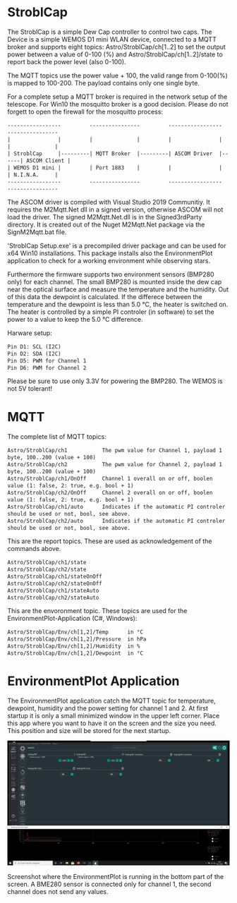 # StroblCap
The StroblCap is a simple Dew Cap controller to control two caps.
The Device is a simple WEMOS D1 mini WLAN device, connected to
a MQTT broker and supports eight topics:
  Astro/StroblCap/ch[1..2] to set the output power between a value of 0-100 (%)
and
  Astro/StroblCap/ch[1..2]/state to report back the power level (also 0-100).

The MQTT topics use the power value + 100, the valid range from 0-100(%) is mapped to
100-200. The payload contains only one single byte.

For a complete setup a MQTT broker is required in the network setup of the telescope.
For Win10 the mosquitto broker is a good decision. Please do not forgett to open the
firewall for the mosquitto process:

```
-----------------         ----------------         -----------------      ----------------
|               |         |              |         |               |      |              |
| StroblCap     |---------| MQTT Broker  |---------| ASCOM Driver  |------| ASCOM Client |
| WEMOS D1 mini |         | Port 1883    |         |               |      | N.I.N.A.     |
-----------------         ----------------         -----------------      ----------------
```
The ASCOM driver is compiled with Visual Studio 2019 Communitiy. It requires the M2Mqtt.Net 
dll in a signed version, otherwise ASCOM will not load the driver. The signed M2Mqtt.Net.dll 
is in the Signed3rdParty directory. It is created out of the Nuget M2Mqtt.Net package via the 
SignM2Mqtt.bat file.

'StroblCap Setup.exe' is a precompiled driver package and can be used for x64 Win10 installations.
This package installs also the EnvironmentPlot application to check for a working environment while
observing stars.

Furthermore the firmware supports two environment sensors (BMP280 only) for each channel. The small 
BMP280 is mounted inside the dew cap near the optical surface and measure the temperature and the
humidity. Out of this data the dewpoint is calculated. If the differece between the temperature and
the dewpoint is less than 5.0 °C, the heater is switched on. The heater is controlled by a simple
PI controler (in software) to set the power to a value to keep the 5.0 °C difference.

Harware setup:
```
Pin D1: SCL (I2C)
Pin D2: SDA (I2C)
Pin D5: PWM for Channel 1
Pin D6: PWM for Channel 2
```

Please be sure to use only 3.3V for powering the BMP280. The WEMOS is not 5V tolerant!

# MQTT

The complete list of MQTT topics:

```
Astro/StroblCap/ch1           The pwm value for Channel 1, payload 1 byte, 100..200 (value + 100)
Astro/StroblCap/ch2           The pwm value for Channel 2, payload 1 byte, 100..200 (value + 100)
Astro/StroblCap/ch1/OnOff     Channel 1 overall on or off, boolen value (1: false, 2: true, e.g. bool + 1)
Astro/StroblCap/ch2/OnOff     Channel 2 overall on or off, boolen value (1: false, 2: true, e.g. bool + 1)
Astro/StroblCap/ch1/auto      Indicates if the automatic PI controler should be used or not, bool, see above.
Astro/StroblCap/ch2/auto      Indicates if the automatic PI controler should be used or not, bool, see above.
```

This are the report topics. These are used as acknowledgement of the commands above.
```
Astro/StroblCap/ch1/state
Astro/StroblCap/ch2/state
Astro/StroblCap/ch1/stateOnOff
Astro/StroblCap/ch2/stateOnOff
Astro/StroblCap/ch1/stateAuto
Astro/StroblCap/ch2/stateAuto
```
This are the envoronment topic. These topics are used for the EnvironmentPlot-Application (C#, Windows):

```
Astro/StroblCap/Env/ch[1,2]/Temp      in °C
Astro/StroblCap/Env/ch[1,2]/Pressure  in hPa
Astro/StroblCap/Env/ch[1,2]/Humidity  in %
Astro/StroblCap/Env/ch[1,2]/Dewpoint  in °C
```
# EnvironmentPlot Application

The EnvironmentPlot application catch the MQTT topic for temperature, dewpoint, humidity and the power setting
for channel 1 and 2. At first startup it is only a small minimized window in the upper left corner. Place this app 
where you want to have it on the screen and the size you need. This position and size will be stored for the next startup.

![Screenshot of running StroblCap controller and N.I.N.A.](https://github.com/stroblhofwarte/StroblCap/blob/main/StroblCap_Screenshot.png)

Screenshot where the EnvironmentPlot is running in the bottom part of the screen. A BME280 sensor is connected only for channel 1, the second channel does not send any values.


